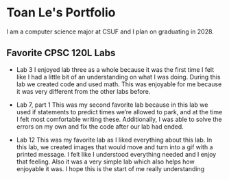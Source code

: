 
# Toan Le's Portfolio

I am a computer science major at CSUF and I plan on graduating in 2028. 

## Favorite CPSC 120L Labs

* Lab 3
I enjoyed lab three as a whole because it was the first time I felt like I had a little bit of an understanding on what I was doing. During this lab we created code and used math. This was enjoyable for me because it was very different from the other labs before.

* Lab 7, part 1
This was my second favorite lab because in this lab we used if statements to predict times we’re allowed to park, and at the time I felt most comfortable writing these. Additionally, I was able to solve the errors on my own and fix the code after our lab had ended. 

* Lab 12
This was my favorite lab as I liked everything about this lab. In this lab, we created images that would move and turn into a gif with a printed message. I felt like I understood everything needed and I enjoy that feeling. Also it was a very simple lab which also helps how enjoyable it was. I hope this is the start of me really understanding
